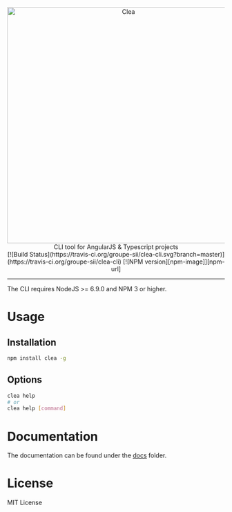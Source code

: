 <center>
  <img alt="Clea" src="" width="546" />
</center>

<center>CLI tool for AngularJS & Typescript projects</center>

<center>
  [![Build Status](https://travis-ci.org/groupe-sii/clea-cli.svg?branch=master)](https://travis-ci.org/groupe-sii/clea-cli)
  [![NPM version][npm-image]][npm-url]
</center>

[npm-image]: https://badge.fury.io/js/generator-webpack-angular.svg
[npm-url]: https://npmjs.org/package/generator-webpack-angular

---

The CLI requires NodeJS >= 6.9.0 and NPM 3 or higher.

# Usage

## Installation

```bash
npm install clea -g
```

## Options

```bash
clea help
# or
clea help [command]
```

# Documentation

The documentation can be found under the [docs](docs/) folder.

# License

MIT License
